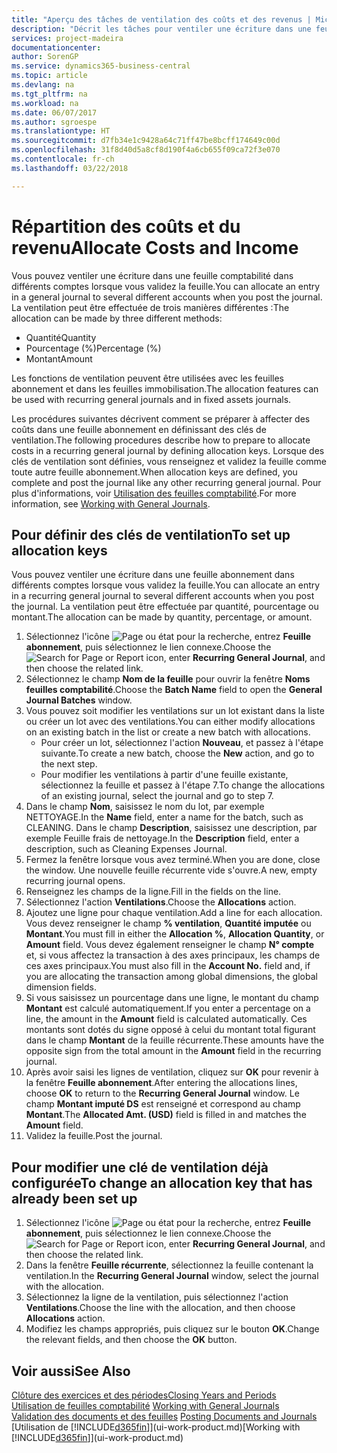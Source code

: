 ```yaml
---
title: "Aperçu des tâches de ventilation des coûts et des revenus | Microsoft Docs"
description: "Décrit les tâches pour ventiler une écriture dans une feuille comptabilité dans différents comptes lorsque vous validez la feuille."
services: project-madeira
documentationcenter: 
author: SorenGP
ms.service: dynamics365-business-central
ms.topic: article
ms.devlang: na
ms.tgt_pltfrm: na
ms.workload: na
ms.date: 06/07/2017
ms.author: sgroespe
ms.translationtype: HT
ms.sourcegitcommit: d7fb34e1c9428a64c71ff47be8bcff174649c00d
ms.openlocfilehash: 31f8d40d5a8cf8d190f4a6cb655f09ca72f3e070
ms.contentlocale: fr-ch
ms.lasthandoff: 03/22/2018

---
```

# <a name="allocate-costs-and-income"></a><span data-ttu-id="5e746-103">Répartition des coûts et du revenu</span><span class="sxs-lookup"><span data-stu-id="5e746-103">Allocate Costs and Income</span></span>
<span data-ttu-id="5e746-104">Vous pouvez ventiler une écriture dans une feuille comptabilité dans différents comptes lorsque vous validez la feuille.</span><span class="sxs-lookup"><span data-stu-id="5e746-104">You can allocate an entry in a general journal to several different accounts when you post the journal.</span></span> <span data-ttu-id="5e746-105">La ventilation peut être effectuée de trois manières différentes :</span><span class="sxs-lookup"><span data-stu-id="5e746-105">The allocation can be made by three different methods:</span></span>

* <span data-ttu-id="5e746-106">Quantité</span><span class="sxs-lookup"><span data-stu-id="5e746-106">Quantity</span></span>
* <span data-ttu-id="5e746-107">Pourcentage (%)</span><span class="sxs-lookup"><span data-stu-id="5e746-107">Percentage (%)</span></span>
* <span data-ttu-id="5e746-108">Montant</span><span class="sxs-lookup"><span data-stu-id="5e746-108">Amount</span></span>

<span data-ttu-id="5e746-109">Les fonctions de ventilation peuvent être utilisées avec les feuilles abonnement et dans les feuilles immobilisation.</span><span class="sxs-lookup"><span data-stu-id="5e746-109">The allocation features can be used with recurring general journals and in fixed assets journals.</span></span>
<!--You can also distribute the cost or revenue of a line to an intercompany partner when you post a sales or purchase document. When you post the document, a line will be posted in your general journal, and a corresponding line will be created in the intercompany outbox.-->

<span data-ttu-id="5e746-110">Les procédures suivantes décrivent comment se préparer à affecter des coûts dans une feuille abonnement en définissant des clés de ventilation.</span><span class="sxs-lookup"><span data-stu-id="5e746-110">The following procedures describe how to prepare to allocate costs in a recurring general journal by defining allocation keys.</span></span> <span data-ttu-id="5e746-111">Lorsque des clés de ventilation sont définies, vous renseignez et validez la feuille comme toute autre feuille abonnement.</span><span class="sxs-lookup"><span data-stu-id="5e746-111">When allocation keys are defined, you complete and post the journal like any other recurring general journal.</span></span> <span data-ttu-id="5e746-112">Pour plus d'informations, voir [Utilisation des feuilles comptabilité](ui-work-general-journals.md).</span><span class="sxs-lookup"><span data-stu-id="5e746-112">For more information, see [Working with General Journals](ui-work-general-journals.md).</span></span>

## <a name="to-set-up-allocation-keys"></a><span data-ttu-id="5e746-113">Pour définir des clés de ventilation</span><span class="sxs-lookup"><span data-stu-id="5e746-113">To set up allocation keys</span></span>
<span data-ttu-id="5e746-114">Vous pouvez ventiler une écriture dans une feuille abonnement dans différents comptes lorsque vous validez la feuille.</span><span class="sxs-lookup"><span data-stu-id="5e746-114">You can allocate an entry in a recurring general journal to several different accounts when you post the journal.</span></span> <span data-ttu-id="5e746-115">La ventilation peut être effectuée par quantité, pourcentage ou montant.</span><span class="sxs-lookup"><span data-stu-id="5e746-115">The allocation can be made by quantity, percentage, or amount.</span></span>
1. <span data-ttu-id="5e746-116">Sélectionnez l'icône ![Page ou état pour la recherche](media/ui-search/search_small.png "icône Page ou état pour la recherche"), entrez **Feuille abonnement**, puis sélectionnez le lien connexe.</span><span class="sxs-lookup"><span data-stu-id="5e746-116">Choose the ![Search for Page or Report](media/ui-search/search_small.png "Search for Page or Report icon") icon, enter **Recurring General Journal**, and then choose the related link.</span></span>
2. <span data-ttu-id="5e746-117">Sélectionnez le champ **Nom de la feuille** pour ouvrir la fenêtre **Noms feuilles comptabilité**.</span><span class="sxs-lookup"><span data-stu-id="5e746-117">Choose the **Batch Name** field to open the **General Journal Batches** window.</span></span>
3. <span data-ttu-id="5e746-118">Vous pouvez soit modifier les ventilations sur un lot existant dans la liste ou créer un lot avec des ventilations.</span><span class="sxs-lookup"><span data-stu-id="5e746-118">You can either modify allocations on an existing batch in the list or create a new batch with allocations.</span></span>
   * <span data-ttu-id="5e746-119">Pour créer un lot, sélectionnez l'action **Nouveau**, et passez à l'étape suivante.</span><span class="sxs-lookup"><span data-stu-id="5e746-119">To create a new batch, choose the **New** action, and go to the next step.</span></span>
   * <span data-ttu-id="5e746-120">Pour modifier les ventilations à partir d'une feuille existante, sélectionnez la feuille et passez à l'étape 7.</span><span class="sxs-lookup"><span data-stu-id="5e746-120">To change the allocations of an existing journal, select the journal and go to step 7.</span></span>    
4. <span data-ttu-id="5e746-121">Dans le champ **Nom**, saisissez le nom du lot, par exemple NETTOYAGE.</span><span class="sxs-lookup"><span data-stu-id="5e746-121">In the **Name** field, enter a name for the batch, such as CLEANING.</span></span> <span data-ttu-id="5e746-122">Dans le champ **Description**, saisissez une description, par exemple Feuille frais de nettoyage.</span><span class="sxs-lookup"><span data-stu-id="5e746-122">In the **Description** field, enter a description, such as Cleaning Expenses Journal.</span></span>
5. <span data-ttu-id="5e746-123">Fermez la fenêtre lorsque vous avez terminé.</span><span class="sxs-lookup"><span data-stu-id="5e746-123">When you are done, close the window.</span></span> <span data-ttu-id="5e746-124">Une nouvelle feuille récurrente vide s'ouvre.</span><span class="sxs-lookup"><span data-stu-id="5e746-124">A new, empty recurring journal opens.</span></span>
6. <span data-ttu-id="5e746-125">Renseignez les champs de la ligne.</span><span class="sxs-lookup"><span data-stu-id="5e746-125">Fill in the fields on the line.</span></span>
7. <span data-ttu-id="5e746-126">Sélectionnez l'action **Ventilations**.</span><span class="sxs-lookup"><span data-stu-id="5e746-126">Choose the **Allocations** action.</span></span>
8. <span data-ttu-id="5e746-127">Ajoutez une ligne pour chaque ventilation.</span><span class="sxs-lookup"><span data-stu-id="5e746-127">Add a line for each allocation.</span></span> <span data-ttu-id="5e746-128">Vous devez renseigner le champ **% ventilation**, **Quantité imputée** ou **Montant**.</span><span class="sxs-lookup"><span data-stu-id="5e746-128">You must fill in either the **Allocation %**, **Allocation Quantity**, or **Amount** field.</span></span> <span data-ttu-id="5e746-129">Vous devez également renseigner le champ **N° compte** et, si vous affectez la transaction à des axes principaux, les champs de ces axes principaux.</span><span class="sxs-lookup"><span data-stu-id="5e746-129">You must also fill in the **Account No.** field and, if you are allocating the transaction among global dimensions, the global dimension fields.</span></span>
9. <span data-ttu-id="5e746-130">Si vous saisissez un pourcentage dans une ligne, le montant du champ **Montant** est calculé automatiquement.</span><span class="sxs-lookup"><span data-stu-id="5e746-130">If you enter a percentage on a line, the amount in the **Amount** field is calculated automatically.</span></span> <span data-ttu-id="5e746-131">Ces montants sont dotés du signe opposé à celui du montant total figurant dans le champ **Montant** de la feuille récurrente.</span><span class="sxs-lookup"><span data-stu-id="5e746-131">These amounts have the opposite sign from the total amount in the **Amount** field in the recurring journal.</span></span>
10. <span data-ttu-id="5e746-132">Après avoir saisi les lignes de ventilation, cliquez sur **OK** pour revenir à la fenêtre **Feuille abonnement**.</span><span class="sxs-lookup"><span data-stu-id="5e746-132">After entering the allocations lines, choose **OK** to return to the **Recurring General Journal** window.</span></span> <span data-ttu-id="5e746-133">Le champ **Montant imputé DS** est renseigné et correspond au champ **Montant**.</span><span class="sxs-lookup"><span data-stu-id="5e746-133">The **Allocated Amt. (USD)** field is filled in and matches the **Amount** field.</span></span>
11. <span data-ttu-id="5e746-134">Validez la feuille.</span><span class="sxs-lookup"><span data-stu-id="5e746-134">Post the journal.</span></span>

## <a name="to-change-an-allocation-key-that-has-already-been-set-up"></a><span data-ttu-id="5e746-135">Pour modifier une clé de ventilation déjà configurée</span><span class="sxs-lookup"><span data-stu-id="5e746-135">To change an allocation key that has already been set up</span></span>
1. <span data-ttu-id="5e746-136">Sélectionnez l'icône ![Page ou état pour la recherche](media/ui-search/search_small.png "Page ou état pour la recherche"), entrez **Feuille abonnement**, puis sélectionnez le lien connexe.</span><span class="sxs-lookup"><span data-stu-id="5e746-136">Choose the ![Search for Page or Report](media/ui-search/search_small.png "Search for Page or Report icon") icon, enter **Recurring General Journal**, and then choose the related link.</span></span>
2. <span data-ttu-id="5e746-137">Dans la fenêtre **Feuille récurrente**, sélectionnez la feuille contenant la ventilation.</span><span class="sxs-lookup"><span data-stu-id="5e746-137">In the **Recurring General Journal** window, select the journal with the allocation.</span></span>
3. <span data-ttu-id="5e746-138">Sélectionnez la ligne de la ventilation, puis sélectionnez l'action **Ventilations**.</span><span class="sxs-lookup"><span data-stu-id="5e746-138">Choose the line with the allocation, and then choose **Allocations** action.</span></span>
4. <span data-ttu-id="5e746-139">Modifiez les champs appropriés, puis cliquez sur le bouton **OK**.</span><span class="sxs-lookup"><span data-stu-id="5e746-139">Change the relevant fields, and then choose the **OK** button.</span></span>

## <a name="see-also"></a><span data-ttu-id="5e746-140">Voir aussi</span><span class="sxs-lookup"><span data-stu-id="5e746-140">See Also</span></span>
[<span data-ttu-id="5e746-141">Clôture des exercices et des périodes</span><span class="sxs-lookup"><span data-stu-id="5e746-141">Closing Years and Periods</span></span>](year-close-years-periods.md)  
<span data-ttu-id="5e746-142">[Utilisation de feuilles comptabilité](ui-work-general-journals.md)  </span><span class="sxs-lookup"><span data-stu-id="5e746-142">[Working with General Journals](ui-work-general-journals.md)  </span></span>  
<span data-ttu-id="5e746-143">[Validation des documents et des feuilles](ui-post-documents-journals.md)  </span><span class="sxs-lookup"><span data-stu-id="5e746-143">[Posting Documents and Journals](ui-post-documents-journals.md)  </span></span>  
<span data-ttu-id="5e746-144">[Utilisation de [!INCLUDE[d365fin](includes/d365fin_md.md)]](ui-work-product.md)</span><span class="sxs-lookup"><span data-stu-id="5e746-144">[Working with [!INCLUDE[d365fin](includes/d365fin_md.md)]](ui-work-product.md)</span></span>

